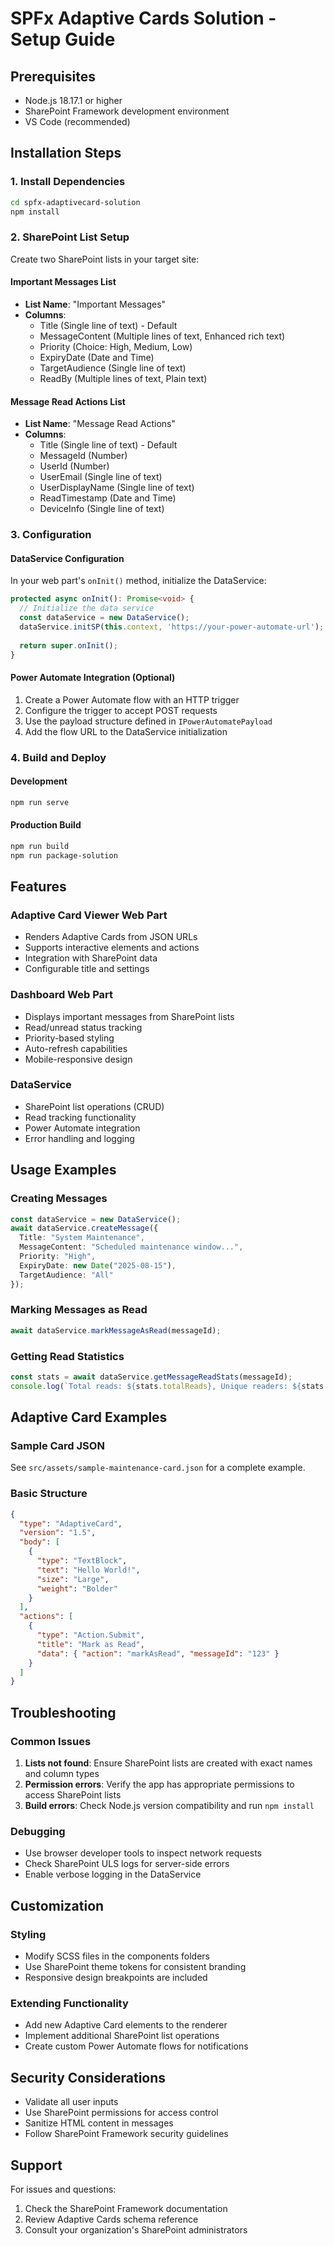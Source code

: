 # SPFx Adaptive Cards Solution - Setup Guide

## Prerequisites
- Node.js 18.17.1 or higher
- SharePoint Framework development environment
- VS Code (recommended)

## Installation Steps

### 1. Install Dependencies
```bash
cd spfx-adaptivecard-solution
npm install
```

### 2. SharePoint List Setup

Create two SharePoint lists in your target site:

#### Important Messages List
- **List Name**: "Important Messages"
- **Columns**:
  - Title (Single line of text) - Default
  - MessageContent (Multiple lines of text, Enhanced rich text)
  - Priority (Choice: High, Medium, Low)
  - ExpiryDate (Date and Time)
  - TargetAudience (Single line of text)
  - ReadBy (Multiple lines of text, Plain text)

#### Message Read Actions List
- **List Name**: "Message Read Actions"
- **Columns**:
  - Title (Single line of text) - Default
  - MessageId (Number)
  - UserId (Number)
  - UserEmail (Single line of text)
  - UserDisplayName (Single line of text)
  - ReadTimestamp (Date and Time)
  - DeviceInfo (Single line of text)

### 3. Configuration

#### DataService Configuration
In your web part's `onInit()` method, initialize the DataService:

```typescript
protected async onInit(): Promise<void> {
  // Initialize the data service
  const dataService = new DataService();
  dataService.initSP(this.context, 'https://your-power-automate-url'); // Optional Power Automate URL
  
  return super.onInit();
}
```

#### Power Automate Integration (Optional)
1. Create a Power Automate flow with an HTTP trigger
2. Configure the trigger to accept POST requests
3. Use the payload structure defined in `IPowerAutomatePayload`
4. Add the flow URL to the DataService initialization

### 4. Build and Deploy

#### Development
```bash
npm run serve
```

#### Production Build
```bash
npm run build
npm run package-solution
```

## Features

### Adaptive Card Viewer Web Part
- Renders Adaptive Cards from JSON URLs
- Supports interactive elements and actions
- Integration with SharePoint data
- Configurable title and settings

### Dashboard Web Part
- Displays important messages from SharePoint lists
- Read/unread status tracking
- Priority-based styling
- Auto-refresh capabilities
- Mobile-responsive design

### DataService
- SharePoint list operations (CRUD)
- Read tracking functionality
- Power Automate integration
- Error handling and logging

## Usage Examples

### Creating Messages
```typescript
const dataService = new DataService();
await dataService.createMessage({
  Title: "System Maintenance",
  MessageContent: "Scheduled maintenance window...",
  Priority: "High",
  ExpiryDate: new Date("2025-08-15"),
  TargetAudience: "All"
});
```

### Marking Messages as Read
```typescript
await dataService.markMessageAsRead(messageId);
```

### Getting Read Statistics
```typescript
const stats = await dataService.getMessageReadStats(messageId);
console.log(`Total reads: ${stats.totalReads}, Unique readers: ${stats.uniqueReaders}`);
```

## Adaptive Card Examples

### Sample Card JSON
See `src/assets/sample-maintenance-card.json` for a complete example.

### Basic Structure
```json
{
  "type": "AdaptiveCard",
  "version": "1.5",
  "body": [
    {
      "type": "TextBlock",
      "text": "Hello World!",
      "size": "Large",
      "weight": "Bolder"
    }
  ],
  "actions": [
    {
      "type": "Action.Submit",
      "title": "Mark as Read",
      "data": { "action": "markAsRead", "messageId": "123" }
    }
  ]
}
```

## Troubleshooting

### Common Issues

1. **Lists not found**: Ensure SharePoint lists are created with exact names and column types
2. **Permission errors**: Verify the app has appropriate permissions to access SharePoint lists
3. **Build errors**: Check Node.js version compatibility and run `npm install`

### Debugging
- Use browser developer tools to inspect network requests
- Check SharePoint ULS logs for server-side errors
- Enable verbose logging in the DataService

## Customization

### Styling
- Modify SCSS files in the components folders
- Use SharePoint theme tokens for consistent branding
- Responsive design breakpoints are included

### Extending Functionality
- Add new Adaptive Card elements to the renderer
- Implement additional SharePoint list operations
- Create custom Power Automate flows for notifications

## Security Considerations
- Validate all user inputs
- Use SharePoint permissions for access control
- Sanitize HTML content in messages
- Follow SharePoint Framework security guidelines

## Support
For issues and questions:
1. Check the SharePoint Framework documentation
2. Review Adaptive Cards schema reference
3. Consult your organization's SharePoint administrators
